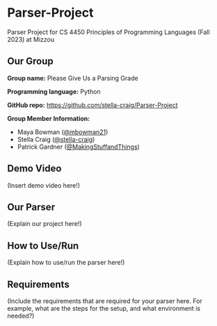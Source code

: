 # Parser-Project
Parser Project for CS 4450 Principles of Programming Languages (Fall 2023) at Mizzou

## Our Group
**Group name:** Please Give Us a Parsing Grade

**Programming language:** Python

**GitHub repo:** https://github.com/stella-craig/Parser-Project

**Group Member Information:**
- Maya Bowman ([@mbowman21](https://github.com/mbowman21))
- Stella Craig ([@stella-craig](github.com/stella-craig))
- Patrick Gardner ([@MakingStuffandThings](https://github.com/MakingStuffandThings))

## Demo Video
(Insert demo video here!)

## Our Parser
(Explain our project here!)

## How to Use/Run
(Explain how to use/run the parser here!)

## Requirements
(Include the requirements that are required for your parser here. For example, what are the steps for the setup, and what environment is needed?)
